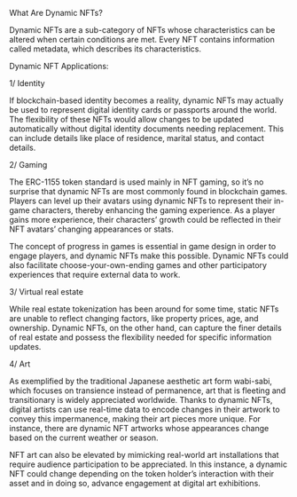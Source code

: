What Are Dynamic NFTs?

Dynamic NFTs are a sub-category of NFTs whose characteristics can be altered when certain conditions are met. Every NFT contains information called metadata, 
which describes its characteristics.

Dynamic NFT Applications:

1/ Identity

If blockchain-based identity becomes a reality, dynamic NFTs may actually be used to represent digital identity cards or passports around the world. The flexibility 
of these NFTs would allow changes to be updated automatically without digital identity documents needing replacement. 
This can include details like place of residence, marital status, and contact details.

2/ Gaming

The ERC-1155 token standard is used mainly in NFT gaming, so it’s no surprise that dynamic NFTs are most commonly found in blockchain games. Players can level up 
their avatars using dynamic NFTs to represent their in-game characters, thereby enhancing the gaming experience. As a player gains more experience, their characters’ 
growth could be reflected in their NFT avatars’ changing appearances or stats.

The concept of progress in games is essential in game design in order to engage players, and dynamic NFTs make this possible. Dynamic NFTs could also facilitate
choose-your-own-ending games and other participatory experiences that require external data to work.

3/ Virtual real estate

While real estate tokenization has been around for some time, static NFTs are unable to reflect changing factors, like property prices, age, and ownership. Dynamic 
NFTs, on the other hand, can capture the finer details of real estate and possess the flexibility needed for specific information updates.

4/ Art

As exemplified by the traditional Japanese aesthetic art form wabi-sabi, which focuses on transience instead of permanence, art that is fleeting and transitionary 
is widely appreciated worldwide. Thanks to dynamic NFTs, digital artists can use real-time data to encode changes in their artwork to convey this impermanence, making 
their art pieces more unique. For instance, there are dynamic NFT artworks whose appearances change based on the current weather or season.

NFT art can also be elevated by mimicking real-world art installations that require audience participation to be appreciated. In this instance, a dynamic NFT could 
change depending on the token holder’s interaction with their asset and in doing so, advance engagement at digital art exhibitions.
